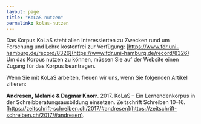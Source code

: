 ```yaml
---
layout: page
title: "KoLaS nutzen"
permalink: kolas-nutzen
---
```



Das Korpus KoLaS steht allen Interessierten zu Zwecken rund um Forschung und Lehre kostenfrei zur Verfügung: [https://www.fdr.uni-hamburg.de/record/8326](https://www.fdr.uni-hamburg.de/record/8326) Um das Korpus nutzen zu können, müssen Sie auf der Website einen Zugang für das Korpus beantragen. 

Wenn Sie mit KoLaS arbeiten, freuen wir uns, wenn Sie folgenden Artikel zitieren:

**Andresen, Melanie & Dagmar Knorr**. 2017. KoLaS – Ein Lernendenkorpus in der Schreibberatungsausbildung einsetzen. Zeitschrift Schreiben 10–16. [https://zeitschrift-schreiben.ch/2017/#andresen](https://zeitschrift-schreiben.ch/2017/#andresen).

